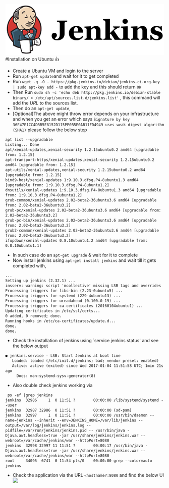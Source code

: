 ![](/jenkins-logo.png)
#Installation on Ubuntu :+1:
- Create a Ubuntu VM and login to the server
- Run `apt-get update`and wait for it to get completed
- Run `wget -q -O - https://pkg.jenkins.io/debian/jenkins-ci.org.key | sudo apt-key add -` to add the key and this should return `OK`
- Then Run `sudo sh -c 'echo deb http://pkg.jenkins.io/debian-stable binary/ > /etc/apt/sources.list.d/jenkins.list'` , this command will add the *URL* to the sources list.
- Then do an `apt-get update`, 
- [Optional]The above might throw error depends on your infrastructure and when you get an error which says `Signature by key 36E47E1CC4DRR5E8152D115PP0B5E0AB11FD4949 uses weak digest algorithm (SHA1)` please follow the below step
```
apt list --upgradable
Listing... Done
apt/xenial-updates,xenial-security 1.2.15ubuntu0.2 amd64 [upgradable from: 1.2.15]
apt-transport-https/xenial-updates,xenial-security 1.2.15ubuntu0.2 amd64 [upgradable from: 1.2.15]
apt-utils/xenial-updates,xenial-security 1.2.15ubuntu0.2 amd64 [upgradable from: 1.2.15]
bind9-host/xenial-updates 1:9.10.3.dfsg.P4-8ubuntu1.3 amd64 [upgradable from: 1:9.10.3.dfsg.P4-8ubuntu1.2]
dnsutils/xenial-updates 1:9.10.3.dfsg.P4-8ubuntu1.3 amd64 [upgradable from: 1:9.10.3.dfsg.P4-8ubuntu1.2]
grub-common/xenial-updates 2.02~beta2-36ubuntu3.6 amd64 [upgradable from: 2.02~beta2-36ubuntu3.2]
grub-pc/xenial-updates 2.02~beta2-36ubuntu3.6 amd64 [upgradable from: 2.02~beta2-36ubuntu3.2]
grub-pc-bin/xenial-updates 2.02~beta2-36ubuntu3.6 amd64 [upgradable from: 2.02~beta2-36ubuntu3.2]
grub2-common/xenial-updates 2.02~beta2-36ubuntu3.6 amd64 [upgradable from: 2.02~beta2-36ubuntu3.2]
ifupdown/xenial-updates 0.8.10ubuntu1.2 amd64 [upgradable from: 0.8.10ubuntu1.1]

```
- In such case do an `apt-get upgrade` & wait for it to complete
- Now install jenkins using `apt-get install jenkins` and wait till it gets completed with,
```
...
Setting up jenkins (2.32.1) ...
insserv: warning: script 'mcollective' missing LSB tags and overrides
Processing triggers for libc-bin (2.23-0ubuntu5) ...
Processing triggers for systemd (229-4ubuntu13) ...
Processing triggers for ureadahead (0.100.0-19) ...
Processing triggers for ca-certificates (20160104ubuntu1) ...
Updating certificates in /etc/ssl/certs...
0 added, 0 removed; done.
Running hooks in /etc/ca-certificates/update.d...
done.
done.
```
- Check the installation of jenkins using `service jenkins status' and see the below output
```
● jenkins.service - LSB: Start Jenkins at boot time
   Loaded: loaded (/etc/init.d/jenkins; bad; vendor preset: enabled)
   Active: active (exited) since Wed 2017-01-04 11:51:58 UTC; 1min 21s ago
     Docs: man:systemd-sysv-generator(8)
```
- Also double check jenkins working via 
```
 ps -ef |grep jenkins
jenkins  32986     1  0 11:51 ?        00:00:00 /lib/systemd/systemd --user
jenkins  32987 32986  0 11:51 ?        00:00:00 (sd-pam)
jenkins  32997     1  0 11:51 ?        00:00:00 /usr/bin/daemon --name=jenkins --inherit --env=JENKINS_HOME=/var/lib/jenkins --output=/var/log/jenkins/jenkins.log --pidfile=/var/run/jenkins/jenkins.pid -- /usr/bin/java -Djava.awt.headless=true -jar /usr/share/jenkins/jenkins.war --webroot=/var/cache/jenkins/war --httpPort=8080
jenkins  32998 32997 11 11:51 ?        00:00:17 /usr/bin/java -Djava.awt.headless=true -jar /usr/share/jenkins/jenkins.war --webroot=/var/cache/jenkins/war --httpPort=8080
root     34095  6741  0 11:54 pts/0    00:00:00 grep --color=auto jenkins
```
- Check the application via the URL `<hostname?:8080` and find the below UI ![](/jenkins-ui.png)
